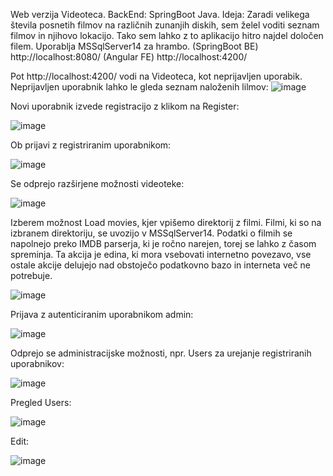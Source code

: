 Web verzija Videoteca. BackEnd: SpringBoot Java.
Ideja: Zaradi velikega števila posnetih filmov na različnih zunanjih diskih, sem želel voditi seznam filmov in njihovo lokacijo. Tako sem lahko z to aplikacijo hitro najdel določen filem.
Uporablja MSSqlServer14 za hrambo.
(SpringBoot BE) http://localhost:8080/
(Angular FE) http://localhost:4200/

Pot http://localhost:4200/ vodi na Videoteca, kot neprijavljen uporabik.
Neprijavljen uporabnik lahko le gleda seznam naloženih lilmov:
![image](https://github.com/damko81/AngularVideotekaFE/assets/162964541/cb01d540-96d0-4615-a3ad-5ee5cdd7f203)

Novi uporabnik izvede registracijo z klikom na Register:

![image](https://github.com/damko81/AngularVideotekaFE/assets/162964541/737d9b0e-995b-4d31-aff7-3eabc9fc95e1)

Ob prijavi z registriranim uporabnikom:

![image](https://github.com/damko81/SprVideotekaBE/assets/162964541/29015b0e-21cd-482f-82e1-0d8f3b79ba68)

Se odprejo razširjene možnosti videoteke:

![image](https://github.com/damko81/SprVideotekaBE/assets/162964541/93746def-02b0-4979-b1f8-16218c3a996c)

Izberem možnost Load movies, kjer vpišemo direktorij z filmi.
Filmi, ki so na izbranem direktoriju, se uvozijo v MSSqlServer14. Podatki o filmih se napolnejo preko IMDB parserja, ki je ročno narejen, torej se lahko z časom spreminja. Ta akcija je edina, ki mora vsebovati internetno povezavo, vse ostale akcije delujejo nad obstoječo podatkovno bazo in interneta več ne potrebuje.

![image](https://github.com/damko81/SprVideotekaBE/assets/162964541/09e718f4-1ce0-46f7-b96c-7fea530c40a7)

Prijava z autenticiranim uporabnikom admin:

![image](https://github.com/damko81/AngularVideotekaFE/assets/162964541/73196116-37c9-4296-b523-288930423fd7)

Odprejo se administracijske možnosti, npr. Users za urejanje registriranih uporabnikov:

![image](https://github.com/damko81/AngularVideotekaFE/assets/162964541/65b00b5e-c528-4ae9-a044-d3b3837e82c6)

Pregled Users:

![image](https://github.com/damko81/AngularVideotekaFE/assets/162964541/1d7a495f-9a89-42a9-a156-8f962313ef90)

Edit:

![image](https://github.com/damko81/AngularVideotekaFE/assets/162964541/bc240fcc-74fb-450c-8104-5d8edddf6a13)

